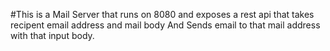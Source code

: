 #This is a Mail Server that runs on 8080 and exposes a rest api that takes recipent email address and mail body 
And Sends email to that mail address with that input body.
